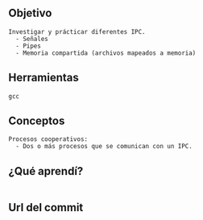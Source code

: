## Objetivo
~~~
Investigar y prácticar diferentes IPC.
  - Señales
  - Pipes
  - Memoria compartida (archivos mapeados a memoria)
~~~

## Herramientas
~~~
gcc
~~~

## Conceptos
~~~
Procesos cooperativos:
  - Dos o más procesos que se comunican con un IPC.
~~~

## ¿Qué aprendí?
~~~

~~~

## Url del commit
~~~

~~~
